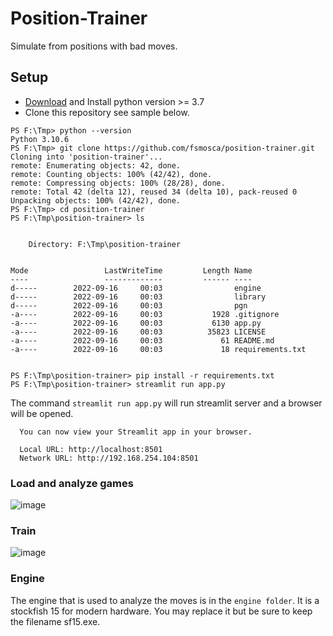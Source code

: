 # Position-Trainer
Simulate from positions with bad moves.

## Setup

* [Download](https://www.python.org/downloads/) and Install python version >= 3.7
* Clone this repository see sample below.

```
PS F:\Tmp> python --version
Python 3.10.6
PS F:\Tmp> git clone https://github.com/fsmosca/position-trainer.git
Cloning into 'position-trainer'...
remote: Enumerating objects: 42, done.
remote: Counting objects: 100% (42/42), done.
remote: Compressing objects: 100% (28/28), done.
remote: Total 42 (delta 12), reused 34 (delta 10), pack-reused 0
Unpacking objects: 100% (42/42), done.
PS F:\Tmp> cd position-trainer
PS F:\Tmp\position-trainer> ls


    Directory: F:\Tmp\position-trainer


Mode                 LastWriteTime         Length Name
----                 -------------         ------ ----
d-----        2022-09-16     00:03                engine
d-----        2022-09-16     00:03                library
d-----        2022-09-16     00:03                pgn
-a----        2022-09-16     00:03           1928 .gitignore
-a----        2022-09-16     00:03           6130 app.py
-a----        2022-09-16     00:03          35823 LICENSE
-a----        2022-09-16     00:03             61 README.md
-a----        2022-09-16     00:03             18 requirements.txt


PS F:\Tmp\position-trainer> pip install -r requirements.txt
PS F:\Tmp\position-trainer> streamlit run app.py
```

The command `streamlit run app.py` will run streamlit server and a browser will be opened.

```
  You can now view your Streamlit app in your browser.

  Local URL: http://localhost:8501
  Network URL: http://192.168.254.104:8501
```

### Load and analyze games

![image](https://user-images.githubusercontent.com/22366935/190454799-c6e09b56-5597-488f-b5bb-d099a494a4a6.png)

### Train

![image](https://user-images.githubusercontent.com/22366935/190455075-e6f039d8-a65d-437e-94c3-81ea7a093399.png)

### Engine

The engine that is used to analyze the moves is in the `engine folder`. It is a stockfish 15 for modern hardware. You may replace it
but be sure to keep the filename sf15.exe.



